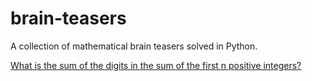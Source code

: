 # brain-teasers
 
A collection of mathematical brain teasers solved in Python.

[What is the sum of the digits in the sum of the first n positive integers?](https://github.com/martina-torce/brain-teasers/blob/main/digital-root.py)
